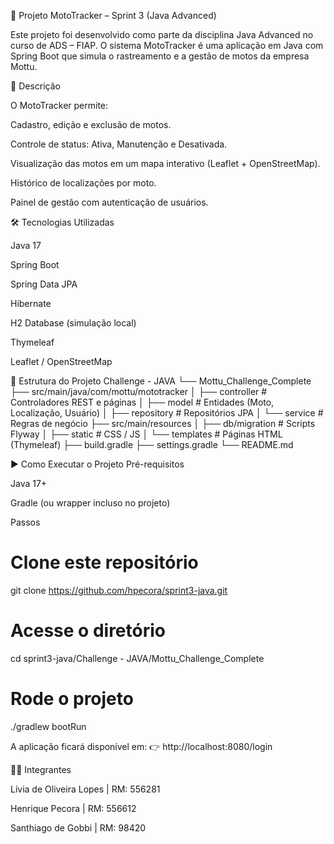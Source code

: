 🚀 Projeto MotoTracker – Sprint 3 (Java Advanced)

Este projeto foi desenvolvido como parte da disciplina Java Advanced no curso de ADS – FIAP.
O sistema MotoTracker é uma aplicação em Java com Spring Boot que simula o rastreamento e a gestão de motos da empresa Mottu.

📌 Descrição

O MotoTracker permite:

Cadastro, edição e exclusão de motos.

Controle de status: Ativa, Manutenção e Desativada.

Visualização das motos em um mapa interativo (Leaflet + OpenStreetMap).

Histórico de localizações por moto.

Painel de gestão com autenticação de usuários.

🛠️ Tecnologias Utilizadas

Java 17

Spring Boot

Spring Data JPA

Hibernate

H2 Database (simulação local)

Thymeleaf

Leaflet / OpenStreetMap

📂 Estrutura do Projeto
Challenge - JAVA
 └── Mottu_Challenge_Complete
      ├── src/main/java/com/mottu/mototracker
      │   ├── controller   # Controladores REST e páginas
      │   ├── model        # Entidades (Moto, Localização, Usuário)
      │   ├── repository   # Repositórios JPA
      │   └── service      # Regras de negócio
      ├── src/main/resources
      │   ├── db/migration # Scripts Flyway
      │   ├── static       # CSS / JS
      │   └── templates    # Páginas HTML (Thymeleaf)
      ├── build.gradle
      ├── settings.gradle
      └── README.md

▶️ Como Executar o Projeto
Pré-requisitos

Java 17+

Gradle (ou wrapper incluso no projeto)

Passos
# Clone este repositório
git clone https://github.com/hpecora/sprint3-java.git

# Acesse o diretório
cd sprint3-java/Challenge - JAVA/Mottu_Challenge_Complete

# Rode o projeto
./gradlew bootRun


A aplicação ficará disponível em:
👉 http://localhost:8080/login

👨‍💻 Integrantes

Lívia de Oliveira Lopes | RM: 556281

Henrique Pecora | RM: 556612

Santhiago de Gobbi | RM: 98420
